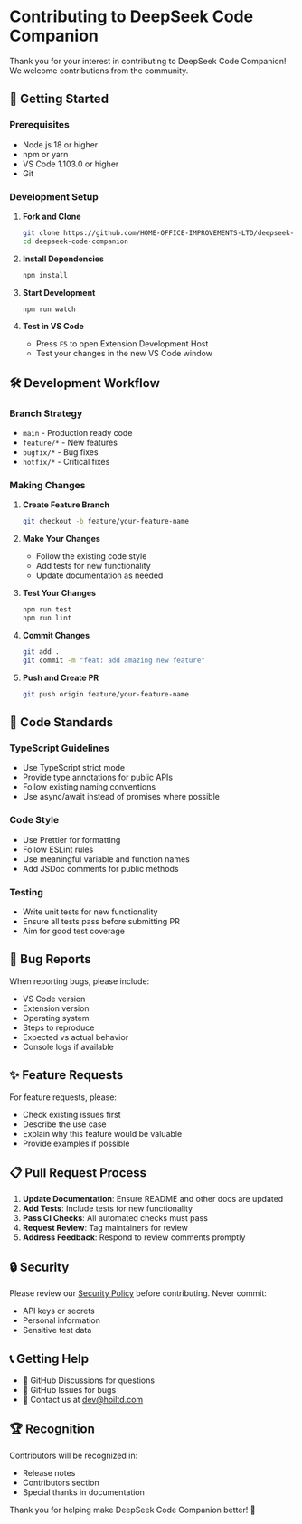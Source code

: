 # Contributing to DeepSeek Code Companion

Thank you for your interest in contributing to DeepSeek Code Companion! We welcome contributions from the community.

## 🚀 Getting Started

### Prerequisites
- Node.js 18 or higher
- npm or yarn
- VS Code 1.103.0 or higher
- Git

### Development Setup

1. **Fork and Clone**
   ```bash
   git clone https://github.com/HOME-OFFICE-IMPROVEMENTS-LTD/deepseek-code-companion.git
   cd deepseek-code-companion
   ```

2. **Install Dependencies**
   ```bash
   npm install
   ```

3. **Start Development**
   ```bash
   npm run watch
   ```

4. **Test in VS Code**
   - Press `F5` to open Extension Development Host
   - Test your changes in the new VS Code window

## 🛠️ Development Workflow

### Branch Strategy
- `main` - Production ready code
- `feature/*` - New features
- `bugfix/*` - Bug fixes
- `hotfix/*` - Critical fixes

### Making Changes

1. **Create Feature Branch**
   ```bash
   git checkout -b feature/your-feature-name
   ```

2. **Make Your Changes**
   - Follow the existing code style
   - Add tests for new functionality
   - Update documentation as needed

3. **Test Your Changes**
   ```bash
   npm run test
   npm run lint
   ```

4. **Commit Changes**
   ```bash
   git add .
   git commit -m "feat: add amazing new feature"
   ```

5. **Push and Create PR**
   ```bash
   git push origin feature/your-feature-name
   ```

## 📝 Code Standards

### TypeScript Guidelines
- Use TypeScript strict mode
- Provide type annotations for public APIs
- Follow existing naming conventions
- Use async/await instead of promises where possible

### Code Style
- Use Prettier for formatting
- Follow ESLint rules
- Use meaningful variable and function names
- Add JSDoc comments for public methods

### Testing
- Write unit tests for new functionality
- Ensure all tests pass before submitting PR
- Aim for good test coverage

## 🐛 Bug Reports

When reporting bugs, please include:
- VS Code version
- Extension version
- Operating system
- Steps to reproduce
- Expected vs actual behavior
- Console logs if available

## ✨ Feature Requests

For feature requests, please:
- Check existing issues first
- Describe the use case
- Explain why this feature would be valuable
- Provide examples if possible

## 📋 Pull Request Process

1. **Update Documentation**: Ensure README and other docs are updated
2. **Add Tests**: Include tests for new functionality
3. **Pass CI Checks**: All automated checks must pass
4. **Request Review**: Tag maintainers for review
5. **Address Feedback**: Respond to review comments promptly

## 🔒 Security

Please review our [Security Policy](SECURITY.md) before contributing. Never commit:
- API keys or secrets
- Personal information
- Sensitive test data

## 📞 Getting Help

- 💬 GitHub Discussions for questions
- 🐛 GitHub Issues for bugs
- 📧 Contact us at dev@hoiltd.com

## 🏆 Recognition

Contributors will be recognized in:
- Release notes
- Contributors section
- Special thanks in documentation

Thank you for helping make DeepSeek Code Companion better! 🚀
